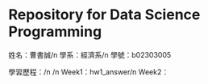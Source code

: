 # Repository for Data Science Programming

姓名：曹書誠/n
學系：經濟系/n
學號：b02303005



學習歷程：/n
/n
  Week1：hw1_answer/n
  Week2：
